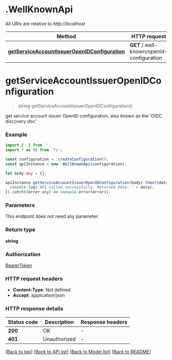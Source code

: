 # .WellKnownApi

All URIs are relative to *http://localhost*

Method | HTTP request | Description
------------- | ------------- | -------------
[**getServiceAccountIssuerOpenIDConfiguration**](WellKnownApi.md#getServiceAccountIssuerOpenIDConfiguration) | **GET** /.well-known/openid-configuration | 


# **getServiceAccountIssuerOpenIDConfiguration**
> string getServiceAccountIssuerOpenIDConfiguration()

get service account issuer OpenID configuration, also known as the \'OIDC discovery doc\'

### Example


```typescript
import {  } from '';
import * as fs from 'fs';

const configuration = .createConfiguration();
const apiInstance = new .WellKnownApi(configuration);

let body:any = {};

apiInstance.getServiceAccountIssuerOpenIDConfiguration(body).then((data:any) => {
  console.log('API called successfully. Returned data: ' + data);
}).catch((error:any) => console.error(error));
```


### Parameters
This endpoint does not need any parameter.


### Return type

**string**

### Authorization

[BearerToken](README.md#BearerToken)

### HTTP request headers

 - **Content-Type**: Not defined
 - **Accept**: application/json


### HTTP response details
| Status code | Description | Response headers |
|-------------|-------------|------------------|
**200** | OK |  -  |
**401** | Unauthorized |  -  |

[[Back to top]](#) [[Back to API list]](README.md#documentation-for-api-endpoints) [[Back to Model list]](README.md#documentation-for-models) [[Back to README]](README.md)


